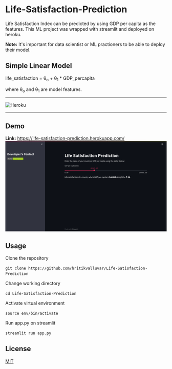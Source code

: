 # **Life-Satisfaction-Prediction**
Life Satisfaction Index can be predicted by using GDP per capita as the features. This ML project was wrapped with streamlit and deployed on heroku.

**Note:** It's important for data scientist or ML practioners to be able to deploy their model.

## Simple Linear Model


life_satisfaction = &theta;<sub>o</sub> + &theta;<sub>1</sub> * GDP_percapita

where &theta;<sub>o</sub> and &theta;<sub>1</sub> are model features.

---

<img alt="Heroku" src="https://img.shields.io/badge/heroku-%23430098.svg?style=for-the-badge&logo=heroku&logoColor=white"/>

---

## **Demo** 
**Link:** https://life-satisfaction-prediction.herokuapp.com/
![demo](https://github.com/hritikvalluvar/Life-Satisfaction-Prediction/blob/main/demo.png)

## **Usage**

Clone the repository


`git clone https://github.com/hritikvalluvar/Life-Satisfaction-Prediction`


Change working directory

`cd Life-Satisfaction-Prediction`

Activate virtual environment

`source env/bin/activate`

Run app.py on streamlit


`streamlit run app.py`


## License
[MIT](https://github.com/hritikvalluvar/Life-Satisfaction-Prediction/blob/main/LICENSE)
